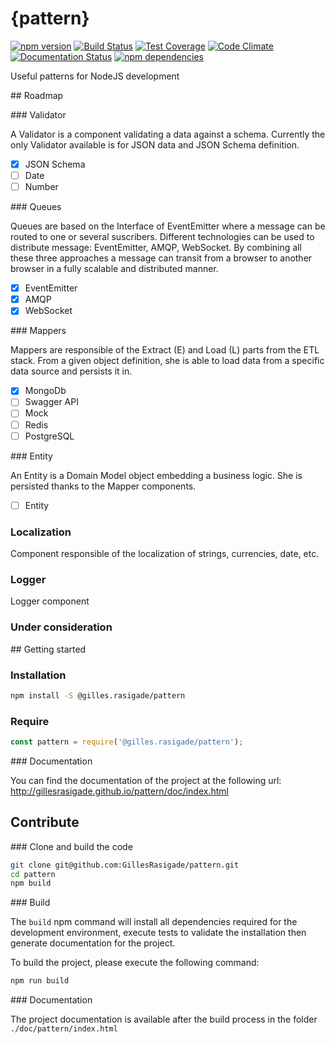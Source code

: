 # {pattern}

[![npm version](https://badge.fury.io/js/%40gilles.rasigade%2Fpattern.svg)](https://badge.fury.io/js/%40gilles.rasigade%2Fpattern) [![Build Status](https://travis-ci.org/GillesRasigade/pattern.svg?branch=master)](https://travis-ci.org/GillesRasigade/pattern) [![Test Coverage](https://codeclimate.com/github/GillesRasigade/pattern/badges/coverage.svg)](https://codeclimate.com/github/GillesRasigade/pattern/coverage) [![Code Climate](https://codeclimate.com/github/GillesRasigade/pattern/badges/gpa.svg)](https://codeclimate.com/github/GillesRasigade/pattern) [![Documentation Status](https://readthedocs.org/projects/pattern/badge/?version=latest)](http://pattern.readthedocs.org/en/latest/?badge=latest) [![npm dependencies](https://david-dm.org/GillesRasigade/pattern.svg)](https://david-dm.org/GillesRasigade/pattern.svg)

Useful patterns for NodeJS development

## Roadmap

### Validator

A Validator is a component validating a data against a schema. Currently the only
Validator available is for JSON data and JSON Schema definition.

- [x] JSON Schema
- [ ] Date
- [ ] Number

### Queues

Queues are based on the Interface of EventEmitter where a message can be routed
to one or several suscribers. Different technologies can be used to distribute
message: EventEmitter, AMQP, WebSocket. By combining all these three approaches
a message can transit from a browser to another browser in a fully scalable and
distributed manner.

- [x] EventEmitter
- [x] AMQP
- [x] WebSocket

### Mappers

Mappers are responsible of the Extract (E) and Load (L) parts from the ETL stack.
From a given object definition, she is able to load data from a specific data
source and persists it in.

- [x] MongoDb
- [ ] Swagger API
- [ ] Mock
- [ ] Redis
- [ ] PostgreSQL

### Entity

An Entity is a Domain Model object embedding a business logic. She is persisted
thanks to the Mapper components.

- [ ] Entity

### Localization

Component responsible of the localization of strings, currencies, date, etc.

### Logger

Logger component

### Under consideration

## Getting started

### Installation

```bash
npm install -S @gilles.rasigade/pattern
```

### Require

```js
const pattern = require('@gilles.rasigade/pattern');
```

### Documentation

You can find the documentation of the project at the following url:
http://gillesrasigade.github.io/pattern/doc/index.html

## Contribute

### Clone and build the code

```bash
git clone git@github.com:GillesRasigade/pattern.git
cd pattern
npm build
```

### Build

The `build` npm command will install all dependencies required for the development
environment, execute tests to validate the installation then generate documentation
for the project.

To build the project, please execute the following command:

```bash
npm run build
```

### Documentation

The project documentation is available after the build process in the folder
`./doc/pattern/index.html`
